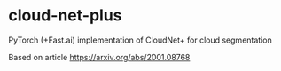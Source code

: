 # cloud-net-plus
PyTorch (+Fast.ai) implementation of CloudNet+ for cloud segmentation

Based on article https://arxiv.org/abs/2001.08768
